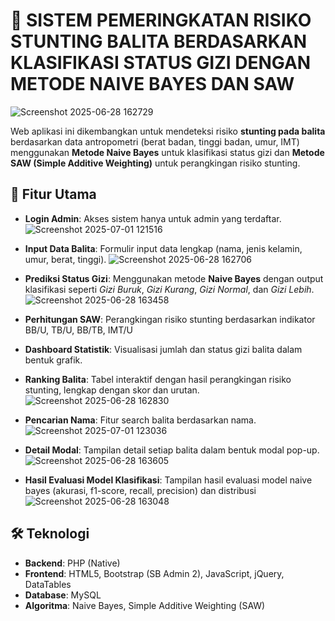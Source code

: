 # 🧠 SISTEM PEMERINGKATAN RISIKO STUNTING BALITA BERDASARKAN KLASIFIKASI STATUS GIZI DENGAN METODE NAIVE BAYES DAN SAW 

![Screenshot 2025-06-28 162729](https://github.com/user-attachments/assets/c281ca4f-2a93-4cfc-9767-74e401c80af9)

Web aplikasi ini dikembangkan untuk mendeteksi risiko **stunting pada balita** berdasarkan data antropometri (berat badan, tinggi badan, umur, IMT) menggunakan **Metode Naive Bayes** untuk klasifikasi status gizi dan **Metode SAW (Simple Additive Weighting)** untuk perangkingan risiko stunting.

## 🚀 Fitur Utama

- **Login Admin**: Akses sistem hanya untuk admin yang terdaftar.
  ![Screenshot 2025-07-01 121516](https://github.com/user-attachments/assets/7163114b-a91f-47e5-8320-e54b54076499)

- **Input Data Balita**: Formulir input data lengkap (nama, jenis kelamin, umur, berat, tinggi).
  ![Screenshot 2025-06-28 162706](https://github.com/user-attachments/assets/70f989f6-1c83-41b6-85e7-8d40ab5cfbe9)

- **Prediksi Status Gizi**: Menggunakan metode **Naive Bayes** dengan output klasifikasi seperti *Gizi Buruk*, *Gizi Kurang*, *Gizi Normal*, dan *Gizi Lebih*.
  ![Screenshot 2025-06-28 163458](https://github.com/user-attachments/assets/9e0f5378-9b2b-4ba1-aace-edd27768d5cb)

- **Perhitungan SAW**: Perangkingan risiko stunting berdasarkan indikator BB/U, TB/U, BB/TB, IMT/U
- **Dashboard Statistik**: Visualisasi jumlah dan status gizi balita dalam bentuk grafik.
- **Ranking Balita**: Tabel interaktif dengan hasil perangkingan risiko stunting, lengkap dengan skor dan urutan.
  ![Screenshot 2025-06-28 162830](https://github.com/user-attachments/assets/24e14058-cb97-4aa8-9ff2-1799a045ff72)

- **Pencarian Nama**: Fitur search balita berdasarkan nama.
  ![Screenshot 2025-07-01 123036](https://github.com/user-attachments/assets/9f0d6241-d3af-4998-9ab8-bae6a2050c52)

- **Detail Modal**: Tampilan detail setiap balita dalam bentuk modal pop-up.
  ![Screenshot 2025-06-28 163605](https://github.com/user-attachments/assets/db5cabbb-a724-419d-83a2-2cef4144fbc6)

- **Hasil Evaluasi Model Klasifikasi**: Tampilan hasil evaluasi model naive bayes (akurasi, f1-score, recall, precision) dan distribusi
  ![Screenshot 2025-06-28 163048](https://github.com/user-attachments/assets/5f5aadcf-96d6-4e0f-a4d7-824231025bcb)

  
## 🛠️ Teknologi

- **Backend**: PHP (Native)
- **Frontend**: HTML5, Bootstrap (SB Admin 2), JavaScript, jQuery, DataTables
- **Database**: MySQL
- **Algoritma**: Naive Bayes, Simple Additive Weighting (SAW)


